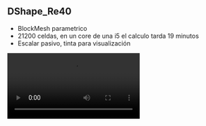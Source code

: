 ## DShape_Re40

- BlockMesh parametrico
- 21200 celdas, en un core de una i5 el calculo tarda 19 minutos
- Escalar pasivo, tinta para visualización


<video controls="controls">
  <source type="video/mp4" src="https://user-images.githubusercontent.com/34071165/148702407-dcbd6479-2403-4dd3-88ab-cc50adac6cb1.mp4"></source>
  <p>Your browser does not support the video element.</p>
</video>




